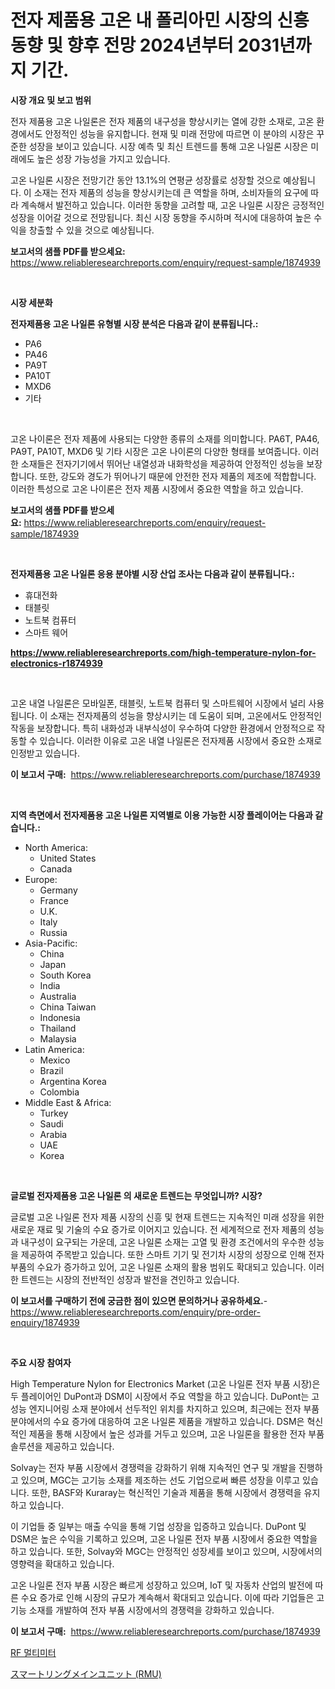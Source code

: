 <p><h1>전자 제품용 고온 내 폴리아민 시장의 신흥 동향 및 향후 전망 2024년부터 2031년까지 기간.</h1></p><p><strong>시장 개요 및 보고 범위</strong></p>
<p><p>전자 제품용 고온 나일론은 전자 제품의 내구성을 향상시키는 열에 강한 소재로, 고온 환경에서도 안정적인 성능을 유지합니다. 현재 및 미래 전망에 따르면 이 분야의 시장은 꾸준한 성장을 보이고 있습니다. 시장 예측 및 최신 트렌드를 통해 고온 나일론 시장은 미래에도 높은 성장 가능성을 가지고 있습니다. </p><p>고온 나일론 시장은 전망기간 동안 13.1%의 연평균 성장률로 성장할 것으로 예상됩니다. 이 소재는 전자 제품의 성능을 향상시키는데 큰 역할을 하며, 소비자들의 요구에 따라 계속해서 발전하고 있습니다. 이러한 동향을 고려할 때, 고온 나일론 시장은 긍정적인 성장을 이어갈 것으로 전망됩니다. 최신 시장 동향을 주시하며 적시에 대응하여 높은 수익을 창출할 수 있을 것으로 예상됩니다.</p></p>
<p><strong>보고서의 샘플 PDF를 받으세요:</strong> <a href="https://www.reliableresearchreports.com/enquiry/request-sample/1874939">https://www.reliableresearchreports.com/enquiry/request-sample/1874939</a></p>
<p>&nbsp;</p>
<p><strong>시장 세분화</strong></p>
<p><strong>전자제품용 고온 나일론 유형별 시장 분석은 다음과 같이 분류됩니다.:</strong></p>
<p><ul><li>PA6</li><li>PA46</li><li>PA9T</li><li>PA10T</li><li>MXD6</li><li>기타</li></ul></p>
<p>&nbsp;</p>
<p><p>고온 나이론은 전자 제품에 사용되는 다양한 종류의 소재를 의미합니다. PA6T, PA46, PA9T, PA10T, MXD6 및 기타 시장은 고온 나이론의 다양한 형태를 보여줍니다. 이러한 소재들은 전자기기에서 뛰어난 내열성과 내화학성을 제공하여 안정적인 성능을 보장합니다. 또한, 강도와 경도가 뛰어나기 때문에 안전한 전자 제품의 제조에 적합합니다. 이러한 특성으로 고온 나이론은 전자 제품 시장에서 중요한 역할을 하고 있습니다.</p></p>
<p><strong>보고서의 샘플 PDF를 받으세요:</strong>&nbsp;<a href="https://www.reliableresearchreports.com/enquiry/request-sample/1874939">https://www.reliableresearchreports.com/enquiry/request-sample/1874939</a></p>
<p>&nbsp;</p>
<p><strong> 전자제품용 고온 나일론 응용 분야별 시장 산업 조사는 다음과 같이 분류됩니다.:</strong></p>
<p><ul><li>휴대전화</li><li>태블릿</li><li>노트북 컴퓨터</li><li>스마트 웨어</li></ul></p>
<p><strong><a href="https://www.reliableresearchreports.com/high-temperature-nylon-for-electronics-r1874939">https://www.reliableresearchreports.com/high-temperature-nylon-for-electronics-r1874939</a></strong></p>
<p>&nbsp;</p>
<p><p>고온 내열 나일론은 모바일폰, 태블릿, 노트북 컴퓨터 및 스마트웨어 시장에서 널리 사용됩니다. 이 소재는 전자제품의 성능을 향상시키는 데 도움이 되며, 고온에서도 안정적인 작동을 보장합니다. 특히 내화성과 내부식성이 우수하여 다양한 환경에서 안정적으로 작동할 수 있습니다. 이러한 이유로 고온 내열 나일론은 전자제품 시장에서 중요한 소재로 인정받고 있습니다.</p></p>
<p><strong>이 보고서 구매:</strong>&nbsp; <a href="https://www.reliableresearchreports.com/purchase/1874939">https://www.reliableresearchreports.com/purchase/1874939</a></p>
<p>&nbsp;</p>
<p><strong>지역 측면에서 전자제품용 고온 나일론 지역별로 이용 가능한 시장 플레이어는 다음과 같습니다.:</strong></p>
<p><ul>
    <li>
        North America:
        <ul>
            <li>United States</li>
            <li>Canada</li>
        </ul>
    </li>
    <li>
        Europe:
        <ul>
            <li>Germany</li>
            <li>France</li>
            <li>U.K.</li>
            <li>Italy</li>
            <li>Russia</li>
        </ul>
    </li>
    <li>
        Asia-Pacific:
        <ul>
            <li>China</li>
            <li>Japan</li>
            <li>South Korea</li>
            <li>India</li>
            <li>Australia</li>
            <li>China Taiwan</li>
            <li>Indonesia</li>
            <li>Thailand</li>
            <li>Malaysia</li>
        </ul>
    </li>
    <li>
        Latin America:
        <ul>
            <li>Mexico</li>
            <li>Brazil</li>
            <li>Argentina Korea</li>
            <li>Colombia</li>
        </ul>
    </li>
    <li>
        Middle East & Africa:
        <ul>
            <li>Turkey</li>
            <li>Saudi</li>
            <li>Arabia</li>
            <li>UAE</li>
            <li>Korea</li>
        </ul>
    </li>
    </ul></p>
<p>&nbsp;</p>
<p><strong>글로벌 전자제품용 고온 나일론 의 새로운 트렌드는 무엇입니까? 시장?</strong></p>
<p><p>글로벌 고온 나일론 전자 제품 시장의 신흥 및 현재 트렌드는 지속적인 미래 성장을 위한 새로운 재료 및 기술의 수요 증가로 이어지고 있습니다. 전 세계적으로 전자 제품의 성능과 내구성이 요구되는 가운데, 고온 나일론 소재는 고열 및 환경 조건에서의 우수한 성능을 제공하여 주목받고 있습니다. 또한 스마트 기기 및 전기차 시장의 성장으로 인해 전자 부품의 수요가 증가하고 있어, 고온 나일론 소재의 활용 범위도 확대되고 있습니다. 이러한 트렌드는 시장의 전반적인 성장과 발전을 견인하고 있습니다.</p></p>
<p><strong>이 보고서를 구매하기 전에 궁금한 점이 있으면 문의하거나 공유하세요.</strong>- <a href="https://www.reliableresearchreports.com/enquiry/pre-order-enquiry/1874939">https://www.reliableresearchreports.com/enquiry/pre-order-enquiry/1874939</a></p>
<p>&nbsp;</p>
<p><strong>주요 시장 참여자</strong></p>
<p><p>High Temperature Nylon for Electronics Market (고온 나일론 전자 부품 시장)은 두 플레이어인 DuPont과 DSM이 시장에서 주요 역할을 하고 있습니다. DuPont는 고성능 엔지니어링 소재 분야에서 선두적인 위치를 차지하고 있으며, 최근에는 전자 부품 분야에서의 수요 증가에 대응하여 고온 나일론 제품을 개발하고 있습니다. DSM은 혁신적인 제품을 통해 시장에서 높은 성과를 거두고 있으며, 고온 나일론을 활용한 전자 부품 솔루션을 제공하고 있습니다.</p><p>Solvay는 전자 부품 시장에서 경쟁력을 강화하기 위해 지속적인 연구 및 개발을 진행하고 있으며, MGC는 고기능 소재를 제조하는 선도 기업으로써 빠른 성장을 이루고 있습니다. 또한, BASF와 Kuraray는 혁신적인 기술과 제품을 통해 시장에서 경쟁력을 유지하고 있습니다.</p><p>이 기업들 중 일부는 매출 수익을 통해 기업 성장을 입증하고 있습니다. DuPont 및 DSM은 높은 수익을 기록하고 있으며, 고온 나일론 전자 부품 시장에서 중요한 역할을 하고 있습니다. 또한, Solvay와 MGC는 안정적인 성장세를 보이고 있으며, 시장에서의 영향력을 확대하고 있습니다.</p><p>고온 나일론 전자 부품 시장은 빠르게 성장하고 있으며, IoT 및 자동차 산업의 발전에 따른 수요 증가로 인해 시장의 규모가 계속해서 확대되고 있습니다. 이에 따라 기업들은 고기능 소재를 개발하여 전자 부품 시장에서의 경쟁력을 강화하고 있습니다.</p></p>
<p><strong>이 보고서 구매:</strong>&nbsp;&nbsp;<a href="https://www.reliableresearchreports.com/purchase/1874939">https://www.reliableresearchreports.com/purchase/1874939</a></p>
<p><p><a href="https://medium.com/@cierrahayes645/rf-%EB%A9%80%ED%8B%B0%EB%AF%B8%ED%84%B0-%EC%8B%9C%EC%9E%A5-%EA%B7%9C%EB%AA%A8-cagr-%ED%8A%B8%EB%A0%8C%EB%93%9C-2024-2030-9063d3f2b425">RF 멀티미터</a></p><p><a href="https://medium.com/@kelscdowell78456/%E3%82%B9%E3%83%9E%E3%83%BC%E3%83%88%E3%83%AA%E3%83%B3%E3%82%B0%E3%83%A1%E3%82%A4%E3%83%B3%E3%83%A6%E3%83%8B%E3%83%83%E3%83%88-rmu-%E3%81%AE%E5%B8%82%E5%A0%B4%E8%A6%8F%E6%A8%A1-%E5%B8%82%E5%A0%B4%E5%B1%95%E6%9C%9B%E3%81%8A%E3%82%88%E3%81%B3%E5%B8%82%E5%A0%B4%E4%BA%88%E6%B8%AC-2024%E5%B9%B4%E3%81%8B%E3%82%892031%E5%B9%B4-36030b66cf22">スマートリングメインユニット (RMU)</a></p></p>